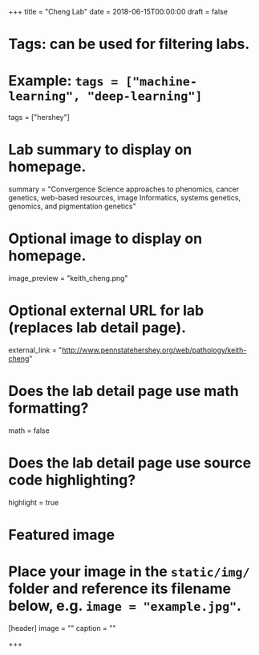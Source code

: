 +++
title = "Cheng Lab"
date = 2018-06-15T00:00:00
draft = false

# Tags: can be used for filtering labs.
# Example: `tags = ["machine-learning", "deep-learning"]`
tags = ["hershey"]

# Lab summary to display on homepage.
summary = "Convergence Science approaches to phenomics, cancer genetics, web-based resources, image Informatics, systems genetics, genomics, and pigmentation genetics"

# Optional image to display on homepage.
image_preview = "keith_cheng.png"

# Optional external URL for lab (replaces lab detail page).
external_link = "http://www.pennstatehershey.org/web/pathology/keith-cheng"

# Does the lab detail page use math formatting?
math = false

# Does the lab detail page use source code highlighting?
highlight = true

# Featured image
# Place your image in the `static/img/` folder and reference its filename below, e.g. `image = "example.jpg"`.
[header]
image = ""
caption = ""

+++
